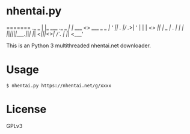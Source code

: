 # nhentai.py
=======
._ _ | |_  ___ ._ _ _| |_ ___ <_>    ___  _ _
| ' || . |/ ._>| ' | | | <_> || | _ | . \| | |
|_|_||_|_|\___.|_|_| |_| <___||_|<_>|  _/`_. |
                                    |_|  <___'

This is an Python 3 multithreaded nhentai.net downloader.


# Usage

	$ nhentai.py https://nhentai.net/g/xxxx

# License

GPLv3 
